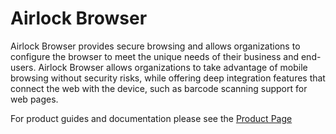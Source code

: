 # Airlock Browser

Airlock Browser provides secure browsing and allows organizations to configure the browser to meet the unique needs of their business and end-users. Airlock Browser allows organizations to take advantage of mobile browsing without security risks, while offering deep integration features that connect the web with the device, such as barcode scanning support for web pages.

For product guides and documentation please see the [Product Page](https://outcoder.com/Products/AirlockBrowser/)
